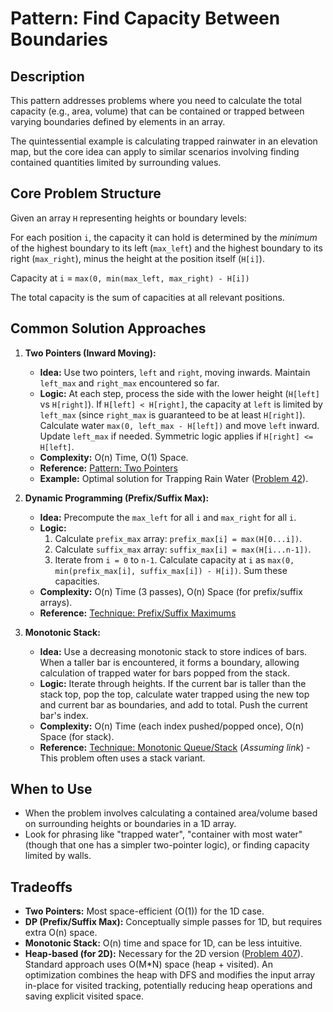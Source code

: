 # Pattern: Find Capacity Between Boundaries

## Description

This pattern addresses problems where you need to calculate the total capacity (e.g., area, volume) that can be contained or trapped between varying boundaries defined by elements in an array.

The quintessential example is calculating trapped rainwater in an elevation map, but the core idea can apply to similar scenarios involving finding contained quantities limited by surrounding values.

## Core Problem Structure

Given an array `H` representing heights or boundary levels:

For each position `i`, the capacity it can hold is determined by the *minimum* of the highest boundary to its left (`max_left`) and the highest boundary to its right (`max_right`), minus the height at the position itself (`H[i]`).

Capacity at `i` = `max(0, min(max_left, max_right) - H[i])`

The total capacity is the sum of capacities at all relevant positions.

## Common Solution Approaches

1.  **Two Pointers (Inward Moving):**
    *   **Idea:** Use two pointers, `left` and `right`, moving inwards. Maintain `left_max` and `right_max` encountered so far.
    *   **Logic:** At each step, process the side with the lower height (`H[left]` vs `H[right]`). If `H[left] < H[right]`, the capacity at `left` is limited by `left_max` (since `right_max` is guaranteed to be at least `H[right]`). Calculate water `max(0, left_max - H[left])` and move `left` inward. Update `left_max` if needed. Symmetric logic applies if `H[right] <= H[left]`.
    *   **Complexity:** O(n) Time, O(1) Space.
    *   **Reference:** [Pattern: Two Pointers](../../patterns/two_pointers.md)
    *   **Example:** Optimal solution for Trapping Rain Water ([Problem 42](../../../problems/0042_trapping_rain_water/solution.md)).

2.  **Dynamic Programming (Prefix/Suffix Max):**
    *   **Idea:** Precompute the `max_left` for all `i` and `max_right` for all `i`.
    *   **Logic:**
        1. Calculate `prefix_max` array: `prefix_max[i] = max(H[0...i])`.
        2. Calculate `suffix_max` array: `suffix_max[i] = max(H[i...n-1])`.
        3. Iterate from `i = 0` to `n-1`. Calculate capacity at `i` as `max(0, min(prefix_max[i], suffix_max[i]) - H[i])`. Sum these capacities.
    *   **Complexity:** O(n) Time (3 passes), O(n) Space (for prefix/suffix arrays).
    *   **Reference:** [Technique: Prefix/Suffix Maximums](../../techniques/array/prefix_suffix_max.md)

3.  **Monotonic Stack:**
    *   **Idea:** Use a decreasing monotonic stack to store indices of bars. When a taller bar is encountered, it forms a boundary, allowing calculation of trapped water for bars popped from the stack.
    *   **Logic:** Iterate through heights. If the current bar is taller than the stack top, pop the top, calculate water trapped using the new top and current bar as boundaries, and add to total. Push the current bar's index.
    *   **Complexity:** O(n) Time (each index pushed/popped once), O(n) Space (for stack).
    *   **Reference:** [Technique: Monotonic Queue/Stack](../../techniques/monotonic_queue.md) (*Assuming link*) - This problem often uses a stack variant.

## When to Use

*   When the problem involves calculating a contained area/volume based on surrounding heights or boundaries in a 1D array.
*   Look for phrasing like "trapped water", "container with most water" (though that one has a simpler two-pointer logic), or finding capacity limited by walls.

## Tradeoffs

*   **Two Pointers:** Most space-efficient (O(1)) for the 1D case.
*   **DP (Prefix/Suffix Max):** Conceptually simple passes for 1D, but requires extra O(n) space.
*   **Monotonic Stack:** O(n) time and space for 1D, can be less intuitive.
*   **Heap-based (for 2D):** Necessary for the 2D version ([Problem 407](../../../problems/0407_trapping_rain_water_ii/solution.md)). Standard approach uses O(M*N) space (heap + visited). An optimization combines the heap with DFS and modifies the input array in-place for visited tracking, potentially reducing heap operations and saving explicit visited space. 